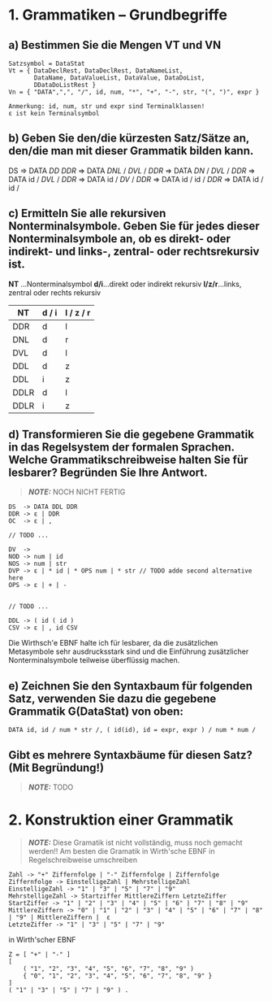 # 1. Grammatiken – Grundbegriffe

## a) Bestimmen Sie die Mengen VT und VN
```
Satzsymbol = DataStat
Vt = { DataDeclRest, DataDeclRest, DataNameList, 
       DataName, DataValueList, DataValue, DataDoList,
       DDataDoListRest }
Vn = { "DATA",",", "/", id, num, "*", "+", "-", str, "(", ")", expr }

Anmerkung: id, num, str und expr sind Terminalklassen!
ε ist kein Terminalsymbol
```

## b) Geben Sie den/die kürzesten Satz/Sätze an, den/die man mit dieser Grammatik bilden kann.

DS => DATA *DD* *DDR* =>
DATA *DNL* / *DVL* / *DDR* =>
DATA *DN* / *DVL* / *DDR* =>
DATA id / *DVL* / *DDR* =>
DATA id / *DV* / *DDR* =>
DATA id / id / *DDR* =>
DATA id / id /

## c) Ermitteln Sie alle rekursiven Nonterminalsymbole. Geben Sie für jedes dieser Nonterminalsymbole an, ob es direkt- oder indirekt- und links-, zentral- oder rechtsrekursiv ist.

**NT** ...Nonterminalsymbol
**d/i**...direkt oder indirekt rekursiv
**l/z/r**...links, zentral oder rechts rekursiv

| NT  | d / i | l / z / r |
|---  |---    | ---       |
| DDR  |   d |  l   |
| DNL  |   d |  r   |
| DVL  |   d |  l   |
| DDL  |   d |  z   |
| DDL  |   i |  z   |
| DDLR |   d |  l   |
| DDLR |   i |  z   |


## d) Transformieren Sie die gegebene Grammatik in das Regelsystem der formalen Sprachen. Welche Grammatikschreibweise halten Sie für lesbarer? Begründen Sie Ihre Antwort.

 >**_NOTE:_**
NOCH NICHT FERTIG

```
DS  -> DATA DDL DDR
DDR -> ε | DDR 
OC  -> ε | ,

// TODO ...

DV  ->
NOD -> num | id
NOS -> num | str
DVP -> ε | * id | * OPS num | * str // TODO adde second alternative here
OPS -> ε | + | -


// TODO ...

DDL -> ( id ( id )
CSV -> ε | , id CSV

```
Die Wirthsch'e EBNF halte ich für lesbarer, da die zusätzlichen Metasymbole sehr
ausdrucksstark sind und die Einführung zusätzlicher Nonterminalsymbole teilweise
überflüssig machen.


## e) Zeichnen Sie den Syntaxbaum für folgenden Satz, verwenden Sie dazu die gegebene Grammatik G(DataStat) von oben:
```
DATA id, id / num * str /, ( id(id), id = expr, expr ) / num * num /
```
## Gibt es mehrere Syntaxbäume für diesen Satz? (Mit Begründung!)

 >**_NOTE:_**
TODO



# 2. Konstruktion einer Grammatik

>**_NOTE:_**
Diese Gramatik ist nicht vollständig, muss noch gemacht werden!!
Am besten die Gramatik in Wirth'sche EBNF in Regelschreibweise umschreiben 

```
Zahl -> "+" Ziffernfolge | "-" Ziffernfolge | Ziffernfolge
Ziffernfolge -> EinstelligeZahl | MehrstelligeZahl
EinstelligeZahl -> "1" | "3" | "5" | "7" | "9" 
MehrstelligeZahl -> Startziffer MittlereZiffern LetzteZiffer
StartZiffer -> "1" | "2" | "3" | "4" | "5" | "6" | "7" | "8" | "9"
MittlereZiffern -> "0" | "1" | "2" | "3" | "4" | "5" | "6" | "7" | "8" | "9" | MittlereZiffern |  ε
LetzteZiffer -> "1" | "3" | "5" | "7" | "9"
```

in Wirth'scher EBNF
```
Z = [ "+" | "-" ] 
[
    ( "1", "2", "3", "4", "5", "6", "7", "8", "9" )
    { "0", "1", "2", "3", "4", "5", "6", "7", "8", "9" }
]
( "1" | "3" | "5" | "7" | "9" ) .
```

